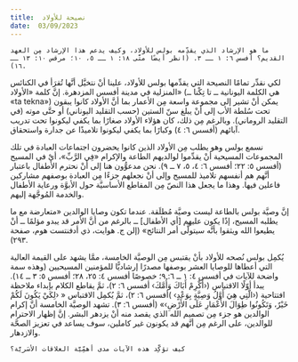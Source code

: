 ```yaml
---
title:  نصيحة للأولاد
date:  03/09/2023
---
```


`ما هو الإرشاد الذي يقدِّمه بولس للأولاد، وكيف يدعم هذا الإرشاد مِن العهد القديم؟ أفسس ٦: ١ ــ ٣. (انظر أيضًا متَّى ١٨: ١ ــ ٥، ١٠؛ مرقس ١٠: ١٣ ــ ١٦).`

لكي نقدِّر تمامًا النصيحة التي يقدِّمها بولس للأولاد، علينا أنْ نتخيَّل أنَّها تُقرَأ في الكنائس المنزلية في مدينة أفسس المزدهرة. إنَّ كلمة «الأولاد» (هي الكلمة اليونانية ــ تا تِكْنا ــ «ta tekna») يمكن أنْ تشير إلى مجموعة واسعة مِن الأعمار بما أنَّ الأولاد كانوا يبقون تحت سُلطة الأب إلى أنْ يبلغ سنّ الستين (حسب التقليد اليوناني) أو حتَّى موته (في التقليد الروماني). وبالرغم مِن ذلك، كان هؤلاء الأولاد صغارًا بما يكفي ليكونوا تحت تدريب آبائهم (أفسس ٦: ٤) وكبارًا بما يكفي ليكونوا تلاميذًا عن جدارة واستحقاق.

نسمع بولس وهو يطلب مِن الأولاد الذين كانوا يحضرون اجتماعات العبادة في تلك المجموعات المسيحية أنْ يقدِّموا لوالديهم الطاعة والإكرام «فِي الرَّبِّ»، أيْ في المسيح (أفسس ٥: ٢٢؛ أفسس ٦: ٤، ٥، ٧ ــ ٩). نحن مدعوُّون هنا إلى أنْ نحترم الأطفال باعتبار أنَّهم هم أنفسهم تلاميذ للمسيح وإلى أنْ نجعلهم جزءًا مِن العبادة بوصفهم مشاركين فاعلين فيها. وهذا ما يجعل هذا النصّ مِن المقاطع الأساسيَّة حول الأبوَّة ورعاية الأطفال والخدمة المُوجَّهة إليهم.

إنَّ وصيَّة بولس بالطاعة ليست وصيَّة مُطلَقة. عندما تكون وصايا الوالدين «متعارضة مع ما يطلبه المسيح، إذًا يكون عليهم [أي الأطفال] ــ بالرغم من أنَّ الأمر قد يبدو مؤلمًا ــ أنْ يطيعوا الله ويثقوا بأنَّه سيتولَّى أمر النتائج» (إلن ج. هوايت، ذي أدفنتست هوم، صفحة ٢٩٣).

يُكمِل بولس نُصحه للأولاد بأنْ يقتبس مِن الوصيَّة الخامسة، ممَّا يشهد على القيمة العالية التي أعطاها للوصايا العشر بوصفها مصدرًا إرشاديًّا للمؤمنين المسيحيين (وهذه سمة واضحة للآيات في أفسس ٤: ١ ــ ٦: ٩؛ خصوصًا أفسس ٤: ٢٥، ٢٨؛ أفسس ٥: ٣ ــ ١٤). يبدأ أوّلًا الاقتباس (‹أَكْرِمْ أَبَاكَ وَأُمَّكَ› أفسس ٦: ٢)، ثمَّ يقاطع الكلام بإبداء ملاحظة افتتاحية (‹الَّتِي هِيَ أَوَّلُ وَصِيَّةٍ بِوَعْدٍ› )أفسس ٦: ٢)، ثمَّ يُكمِل الاقتباس « ‹لِكَيْ يَكُونَ لَكُمْ خَيْرٌ، وَتَكُونُوا طِوَالَ الأَعْمَارِ عَلَى الأَرْضِ›» (أفسس ٦: ٣). تشهد الوصيَّة الخامسة أنَّ إكرام الوالدين هو جزء مِن تصميم الله الذي يقصد منه أنْ يزدهر البشر. إنَّ إظهار الاحترام للوالدين، على الرغم مِن أنَّهم قد يكونون غير كاملين، سوف يساعد في تعزيز الصحَّة والازدهار.

`كيف تؤكِّد هذه الآيات مدى أهمِّيَّة العلاقات الأسَريَّة؟`
